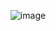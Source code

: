 <div align = "center">
  
  ![image](https://github.com/Sisir2311/CodeWithMe/assets/74948767/04cf2bc5-8f22-460e-8e87-a3273fdc14b4)

</div>
